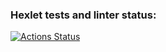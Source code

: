 ### Hexlet tests and linter status:
[![Actions Status](https://github.com/nbadin/php-project-9/workflows/hexlet-check/badge.svg)](https://github.com/nbadin/php-project-9/actions)